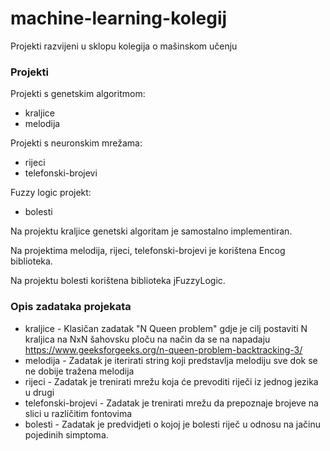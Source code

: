 # machine-learning-kolegij
Projekti razvijeni u sklopu kolegija o mašinskom učenju

### Projekti

Projekti s genetskim algoritmom:
*  kraljice 
*  melodija
  
Projekti s neuronskim mrežama:   
 * rijeci 
 * telefonski-brojevi

Fuzzy logic projekt:
  * bolesti

Na projektu kraljice genetski algoritam je samostalno implementiran.

Na projektima melodija, rijeci, telefonski-brojevi je korištena Encog biblioteka.

Na projektu bolesti korištena biblioteka jFuzzyLogic.

### Opis zadataka projekata

* kraljice - Klasičan zadatak "N Queen problem" gdje je cilj postaviti N kraljica na NxN šahovsku ploču na način da se na napadaju https://www.geeksforgeeks.org/n-queen-problem-backtracking-3/
* melodija - Zadatak je iterirati string koji predstavlja melodiju sve dok se ne dobije tražena melodija
* rijeci -  Zadatak je trenirati mrežu koja će prevoditi riječi iz jednog jezika u drugi
* telefonski-brojevi - Zadatak je trenirati mrežu da prepoznaje brojeve na slici u različitim fontovima
* bolesti - Zadatak je predvidjeti o kojoj je bolesti riječ u odnosu na jačinu pojedinih simptoma.
